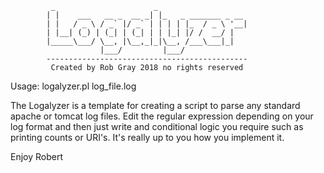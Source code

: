              _                      _
            | |    ___   __ _  __ _| |_   _ _______ _ __
            | |   / _ \ / _` |/ _` | | | | |_  / _ \ '__|
            | |__| (_) | (_| | (_| | | |_| |/ /  __/ |
            |_____\___/ \__, |\__,_|_|\__, /___\___|_|
                        |___/         |___/
            ---------------------------------------------
             Created by Rob Gray 2018 no rights reserved


Usage: logalyzer.pl log_file.log

The Logalyzer is a template for creating a script to parse any standard apache or tomcat log files. 
Edit the regular expression depending on your log format and then just write and conditional logic you require
such as printing counts or URI's. It's really up to you how you implement it.

Enjoy
Robert
